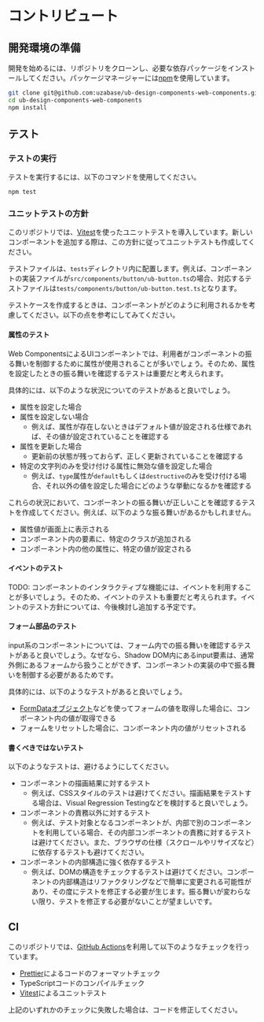 # コントリビュート

## 開発環境の準備

開発を始めるには、リポジトリをクローンし、必要な依存パッケージをインストールしてください。パッケージマネージャーには[npm](https://www.npmjs.com/)を使用しています。

```sh
git clone git@github.com:uzabase/ub-design-components-web-components.git
cd ub-design-components-web-components
npm install
```

## テスト

### テストの実行

テストを実行するには、以下のコマンドを使用してください。

```sh
npm test
```

### ユニットテストの方針

このリポジトリでは、[Vitest](https://vitest.dev/)を使ったユニットテストを導入しています。新しいコンポーネントを追加する際は、この方針に従ってユニットテストも作成してください。

テストファイルは、`tests`ディレクトリ内に配置します。例えば、コンポーネントの実装ファイルが`src/components/button/ub-button.ts`の場合、対応するテストファイルは`tests/components/button/ub-button.test.ts`となります。

テストケースを作成するときは、コンポーネントがどのように利用されるかを考慮してください。以下の点を参考にしてみてください。

#### 属性のテスト

Web ComponentsによるUIコンポーネントでは、利用者がコンポーネントの振る舞いを制御するために属性が使用されることが多いでしょう。そのため、属性を設定したときの振る舞いを確認するテストは重要だと考えられます。

具体的には、以下のような状況についてのテストがあると良いでしょう。

- 属性を設定した場合
- 属性を設定しない場合
  - 例えば、属性が存在しないときはデフォルト値が設定される仕様であれば、その値が設定されていることを確認する
- 属性を更新した場合
  - 更新前の状態が残っておらず、正しく更新されていることを確認する
- 特定の文字列のみを受け付ける属性に無効な値を設定した場合
  - 例えば、`type`属性が`default`もしくは`destructive`のみを受け付ける場合、それ以外の値を設定した場合にどのような挙動になるかを確認する

これらの状況において、コンポーネントの振る舞いが正しいことを確認するテストを作成してください。例えば、以下のような振る舞いがあるかもしれません。

- 属性値が画面上に表示される
- コンポーネント内の要素に、特定のクラスが追加される
- コンポーネント内の他の属性に、特定の値が設定される

#### イベントのテスト

TODO: コンポーネントのインタラクティブな機能には、イベントを利用することが多いでしょう。そのため、イベントのテストも重要だと考えられます。イベントのテスト方針については、今後検討し追加する予定です。

#### フォーム部品のテスト

input系のコンポーネントについては、フォーム内での振る舞いを確認するテストがあると良いでしょう。なぜなら、Shadow DOM内にあるinput要素は、通常外側にあるフォームから扱うことができず、コンポーネントの実装の中で振る舞いを制御する必要があるためです。

具体的には、以下のようなテストがあると良いでしょう。

- [FormDataオブジェクト](https://developer.mozilla.org/ja/docs/Web/API/XMLHttpRequest_API/Using_FormData_Objects#html_%E3%83%95%E3%82%A9%E3%83%BC%E3%83%A0%E3%81%8B%E3%82%89_formdata_%E3%82%AA%E3%83%96%E3%82%B8%E3%82%A7%E3%82%AF%E3%83%88%E3%82%92%E5%8F%96%E3%82%8A%E5%87%BA%E3%81%99)などを使ってフォームの値を取得した場合に、コンポーネント内の値が取得できる
- フォームをリセットした場合に、コンポーネント内の値がリセットされる

#### 書くべきではないテスト

以下のようなテストは、避けるようにしてください。

- コンポーネントの描画結果に対するテスト
  - 例えば、CSSスタイルのテストは避けてください。描画結果をテストする場合は、Visual Regression Testingなどを検討すると良いでしょう。
- コンポーネントの責務以外に対するテスト
  - 例えば、テスト対象となるコンポーネントが、内部で別のコンポーネントを利用している場合、その内部コンポーネントの責務に対するテストは避けてください。また、ブラウザの仕様（スクロールやリサイズなど）に依存するテストも避けてください。
- コンポーネントの内部構造に強く依存するテスト
  - 例えば、DOMの構造をチェックするテストは避けてください。コンポーネントの内部構造はリファクタリングなどで簡単に変更される可能性があり、その度にテストを修正する必要が生じます。振る舞いが変わらない限り、テストを修正する必要がないことが望ましいです。

## CI

このリポジトリでは、[GitHub Actions](https://github.com/features/actions)を利用して以下のようなチェックを行っています。

- [Prettier](https://prettier.io/)によるコードのフォーマットチェック
- TypeScriptコードのコンパイルチェック
- [Vitest](https://vitest.dev/)によるユニットテスト

上記のいずれかのチェックに失敗した場合は、コードを修正してください。
